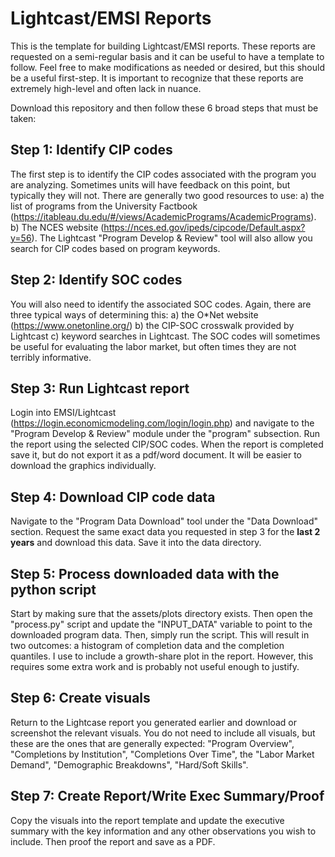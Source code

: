 # Lightcast/EMSI Reports
This is the template for building Lightcast/EMSI reports. These reports are requested on a semi-regular basis and it can be useful to have a template to follow. Feel free to make modifications as needed or desired, but this should be a useful first-step. It is important to recognize that these reports are extremely high-level and often lack in nuance. 

Download this repository and then follow these 6 broad steps that must be taken:
## Step 1: Identify CIP codes
The first step is to identify the CIP codes associated with the program you are analyzing. Sometimes units will have feedback on this point, but typically they will not. There are generally two good resources to use: a) the list of programs from the University Factbook (https://itableau.du.edu/#/views/AcademicPrograms/AcademicPrograms). b) The NCES website (https://nces.ed.gov/ipeds/cipcode/Default.aspx?y=56). The Lightcast "Program Develop & Review" tool will also allow you search for CIP codes based on program keywords.

## Step 2: Identify SOC codes
You will also need to identify the associated SOC codes. Again, there are three typical ways of determining this: a) the O\*Net website (https://www.onetonline.org/) b) the CIP-SOC crosswalk provided by Lightcast c) keyword searches in Lightcast. The SOC codes will sometimes be useful for evaluating the labor market, but often times they are not terribly informative.

## Step 3: Run Lightcast report
Login into EMSI/Lightcast (https://login.economicmodeling.com/login/login.php) and navigate to the "Program Develop & Review" module under the "program" subsection. Run the report using the selected CIP/SOC codes. When the report is completed save it, but do not export it as a pdf/word document. It will be easier to download the graphics individually.

## Step 4: Download CIP code data
Navigate to the "Program Data Download" tool under the "Data Download" section. Request the same exact data you requested in step 3 for the <b>last 2 years</b> and download this data. Save it into the data directory.

## Step 5: Process downloaded data with the python script
Start by making sure that the assets/plots directory exists. Then open the "process.py" script and update the "INPUT_DATA" variable to point to the downloaded program data. Then, simply run the script. This will result in two outcomes: a histogram of completion data and the completion quantiles. I use to include a growth-share plot in the report. However, this requires some extra work and is probably not useful enough to justify.

## Step 6: Create visuals
Return to the Lightcase report you generated earlier and download or screenshot the relevant visuals. You do not need to include all visuals, but these are the ones that are generally expected: "Program Overview", "Completions by Institution", "Completions Over Time", the "Labor Market Demand", "Demographic Breakdowns", "Hard/Soft Skills".

## Step 7: Create Report/Write Exec Summary/Proof
Copy the visuals into the report template and update the executive summary with the key information and any other observations you wish to include. Then proof the report and save as a PDF.
